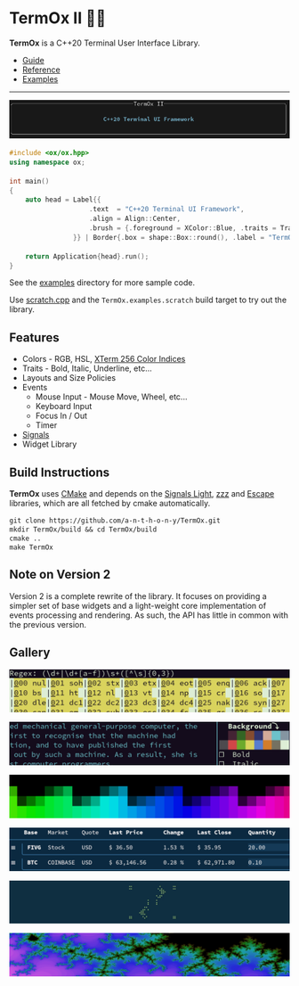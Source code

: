 # TermOx II 🐂🐂

**TermOx** is a C++20 Terminal User Interface Library.

- [Guide](docs/guide.md)
- [Reference](docs/reference.md)
- [Examples](examples)

----

<p align="center">
  <img src="docs/img/label.png">
</p>

```cpp
#include <ox/ox.hpp>
using namespace ox;

int main()
{
    auto head = Label{{
                    .text  = "C++20 Terminal UI Framework",
                    .align = Align::Center,
                    .brush = {.foreground = XColor::Blue, .traits = Trait::Bold},
                }} | Border{.box = shape::Box::round(), .label = "TermOx II"};

    return Application{head}.run();
}
```

See the [examples](examples) directory for more sample code.

Use [scratch.cpp](examples/scratch.cpp) and the `TermOx.examples.scratch` build target
to try out the library.

## Features

- Colors - RGB, HSL, [XTerm 256 Color Indices](https://jonasjacek.github.io/colors/)
- Traits - Bold, Italic, Underline, etc...
- Layouts and Size Policies
- Events
    - Mouse Input - Mouse Move, Wheel, etc...
    - Keyboard Input
    - Focus In / Out
    - Timer
- [Signals](https://github.com/a-n-t-h-o-n-y/signals-light) 
- Widget Library

## Build Instructions

**TermOx** uses [CMake](https://cmake.org/) and depends on the [Signals
Light](https://github.com/a-n-t-h-o-n-y/signals-light), [zzz](https://github.com/a-n-t-h-o-n-y/zzz) and
[Escape](https://github.com/a-n-t-h-o-n-y/Escape) libraries, which are all fetched by cmake automatically.

    git clone https://github.com/a-n-t-h-o-n-y/TermOx.git
    mkdir TermOx/build && cd TermOx/build
    cmake ..
    make TermOx

## Note on Version 2

Version 2 is a complete rewrite of the library. It focuses on providing a simpler set of
base widgets and a light-weight core implementation of events processing and rendering.
As such, the API has little in common with the previous version.

## Gallery

<p align="center">
  <img src="docs/img/custom.png">
</p>
<p align="center">
  <img src="docs/img/library.png">
</p>
<p align="center">
  <img src="docs/img/colors.png">
</p>
<p align="center">
  <img src="docs/img/combinations.png">
</p>
<p align="center">
  <img src="docs/img/animation.gif">
</p>
<p align="center">
  <img src="docs/img/fractal.png">
</p>